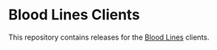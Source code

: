 # Blood Lines Clients
This repository contains releases for the [Blood Lines](https://joy-less.itch.io/blood-lines) clients.
